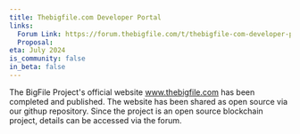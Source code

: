 ```yaml
---
title: Thebigfile.com Developer Portal 
links:
  Forum Link: https://forum.thebigfile.com/t/thebigfile-com-developer-portal/18
  Proposal:
eta: July 2024
is_community: false
in_beta: false
---
```

The BigFile Project's official website www.thebigfile.com has been completed and published. The website has been shared as open source via our githup repository. Since the project is an open source blockchain project, details can be accessed via the forum.